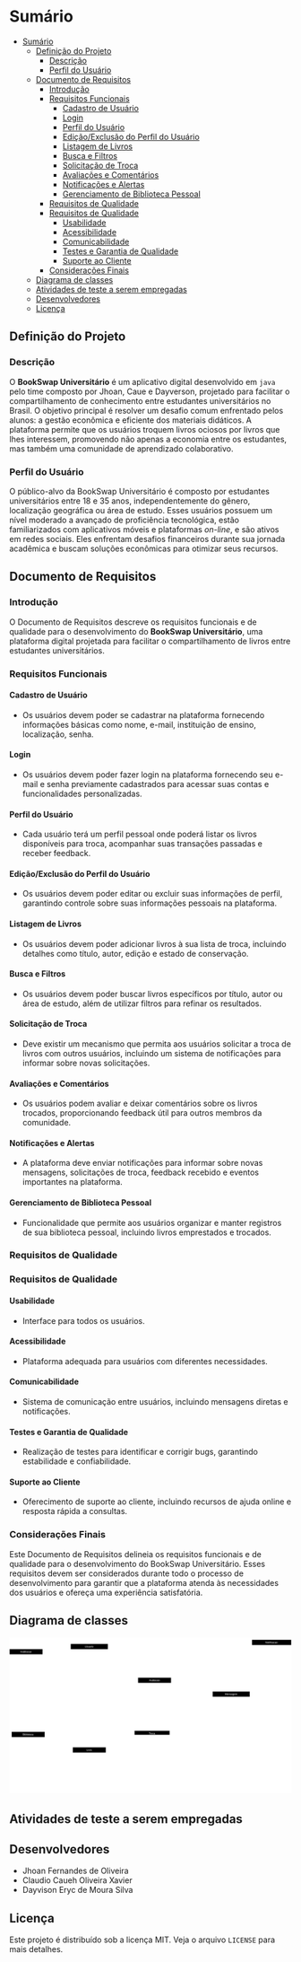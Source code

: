 # Sumário

- [Sumário](#sumário)
  - [Definição do Projeto](#definição-do-projeto)
    - [Descrição](#descrição)
    - [Perfil do Usuário](#perfil-do-usuário)
  - [Documento de Requisitos](#documento-de-requisitos)
    - [Introdução](#introdução)
    - [Requisitos Funcionais](#requisitos-funcionais)
      - [Cadastro de Usuário](#cadastro-de-usuário)
      - [Login](#login)
      - [Perfil do Usuário](#perfil-do-usuário-1)
      - [Edição/Exclusão do Perfil do Usuário](#ediçãoexclusão-do-perfil-do-usuário)
      - [Listagem de Livros](#listagem-de-livros)
      - [Busca e Filtros](#busca-e-filtros)
      - [Solicitação de Troca](#solicitação-de-troca)
      - [Avaliações e Comentários](#avaliações-e-comentários)
      - [Notificações e Alertas](#notificações-e-alertas)
      - [Gerenciamento de Biblioteca Pessoal](#gerenciamento-de-biblioteca-pessoal)
    - [Requisitos de Qualidade](#requisitos-de-qualidade)
    - [Requisitos de Qualidade](#requisitos-de-qualidade-1)
      - [Usabilidade](#usabilidade)
      - [Acessibilidade](#acessibilidade)
      - [Comunicabilidade](#comunicabilidade)
      - [Testes e Garantia de Qualidade](#testes-e-garantia-de-qualidade)
      - [Suporte ao Cliente](#suporte-ao-cliente)
    - [Considerações Finais](#considerações-finais)
  - [Diagrama de classes](#diagrama-de-classes)
  - [Atividades de teste a serem empregadas](#atividades-de-teste-a-serem-empregadas)
  - [Desenvolvedores](#desenvolvedores)
  - [Licença](#licença)

## Definição do Projeto  

### Descrição 

O **BookSwap Universitário** é um aplicativo digital desenvolvido em `java` pelo time composto por Jhoan, Caue e Dayverson, projetado para facilitar o compartilhamento de conhecimento entre estudantes universitários no Brasil. O objetivo principal é resolver um desafio comum enfrentado pelos alunos: a gestão econômica e eficiente dos materiais didáticos. A plataforma permite que os usuários troquem livros ociosos por livros que lhes interessem, promovendo não apenas a economia entre os estudantes, mas também uma comunidade de aprendizado colaborativo.

### Perfil do Usuário

O público-alvo da BookSwap Universitário é composto por estudantes universitários entre 18 e 35 anos, independentemente do gênero, localização geográfica ou área de estudo. Esses usuários possuem um nível moderado a avançado de proficiência tecnológica, estão familiarizados com aplicativos móveis e plataformas _on-line_, e são ativos em redes sociais. Eles enfrentam desafios financeiros durante sua jornada acadêmica e buscam soluções econômicas para otimizar seus recursos.

## Documento de Requisitos 

### Introdução

O Documento de Requisitos descreve os requisitos funcionais e de qualidade para o desenvolvimento do **BookSwap Universitário**, uma plataforma digital projetada para facilitar o compartilhamento de livros entre estudantes universitários.

### Requisitos Funcionais

#### Cadastro de Usuário

- Os usuários devem poder se cadastrar na plataforma fornecendo informações básicas como nome, e-mail, instituição de ensino, localização, senha.
  
#### Login

- Os usuários devem poder fazer login na plataforma fornecendo seu e-mail e senha previamente cadastrados para acessar suas contas e funcionalidades personalizadas.

#### Perfil do Usuário

- Cada usuário terá um perfil pessoal onde poderá listar os livros disponíveis para troca, acompanhar suas transações passadas e receber feedback.

#### Edição/Exclusão do Perfil do Usuário

- Os usuários devem poder editar ou excluir suas informações de perfil, garantindo controle sobre suas informações pessoais na plataforma.

#### Listagem de Livros

- Os usuários devem poder adicionar livros à sua lista de troca, incluindo detalhes como título, autor, edição e estado de conservação.

#### Busca e Filtros

- Os usuários devem poder buscar livros específicos por título, autor ou área de estudo, além de utilizar filtros para refinar os resultados.

#### Solicitação de Troca

- Deve existir um mecanismo que permita aos usuários solicitar a troca de livros com outros usuários, incluindo um sistema de notificações para informar sobre novas solicitações.

#### Avaliações e Comentários

- Os usuários podem avaliar e deixar comentários sobre os livros trocados, proporcionando feedback útil para outros membros da comunidade.

#### Notificações e Alertas

- A plataforma deve enviar notificações para informar sobre novas mensagens, solicitações de troca, feedback recebido e eventos importantes na plataforma.

#### Gerenciamento de Biblioteca Pessoal

- Funcionalidade que permite aos usuários organizar e manter registros de sua biblioteca pessoal, incluindo livros emprestados e trocados.

### Requisitos de Qualidade

### Requisitos de Qualidade

#### Usabilidade

- Interface para todos os usuários.

#### Acessibilidade

- Plataforma adequada para usuários com diferentes necessidades.

#### Comunicabilidade

- Sistema de comunicação entre usuários, incluindo mensagens diretas e notificações.

#### Testes e Garantia de Qualidade

- Realização de testes para identificar e corrigir bugs, garantindo estabilidade e confiabilidade.

#### Suporte ao Cliente

- Oferecimento de suporte ao cliente, incluindo recursos de ajuda online e resposta rápida a consultas.


### Considerações Finais

Este Documento de Requisitos delineia os requisitos funcionais e de qualidade para o desenvolvimento do BookSwap Universitário. Esses requisitos devem ser considerados durante todo o processo de desenvolvimento para garantir que a plataforma atenda às necessidades dos usuários e ofereça uma experiência satisfatória.

## Diagrama de classes

![DiagramaDeClasses](https://github.com/JhoanDev/BookSwap/blob/main/BookSwap.png)

## Atividades de teste a serem empregadas

## Desenvolvedores

- Jhoan Fernandes de Oliveira
- Claudio Caueh Oliveira Xavier
- Dayvison Eryc de Moura Silva

## Licença

Este projeto é distribuído sob a licença MIT. Veja o arquivo `LICENSE` para mais detalhes.
